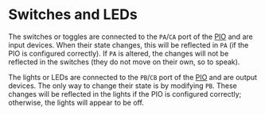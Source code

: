 # Switches and LEDs

The switches or toggles are connected to the `PA`/`CA` port of the [PIO](../modules/pio) and are input devices. When their state changes, this will be reflected in `PA` (if the PIO is configured correctly). If `PA` is altered, the changes will not be reflected in the switches (they do not move on their own, so to speak).

The lights or LEDs are connected to the `PB`/`CB` port of the [PIO](../modules/pio) and are output devices. The only way to change their state is by modifying `PB`. These changes will be reflected in the lights if the PIO is configured correctly; otherwise, the lights will appear to be off.
